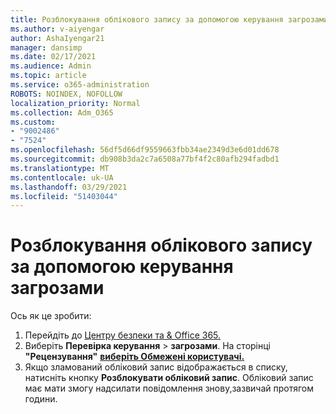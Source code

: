 ```yaml
---
title: Розблокування облікового запису за допомогою керування загрозами
ms.author: v-aiyengar
author: AshaIyengar21
manager: dansimp
ms.date: 02/17/2021
ms.audience: Admin
ms.topic: article
ms.service: o365-administration
ROBOTS: NOINDEX, NOFOLLOW
localization_priority: Normal
ms.collection: Adm_O365
ms.custom:
- "9002486"
- "7524"
ms.openlocfilehash: 56df5d66df9559663fbb34ae2349d3e6d01dd678
ms.sourcegitcommit: db908b3da2c7a6508a77bf4f2c80afb294fadbd1
ms.translationtype: MT
ms.contentlocale: uk-UA
ms.lasthandoff: 03/29/2021
ms.locfileid: "51403044"
---
```

# <a name="unblock-an-account-by-using-threat-management"></a>Розблокування облікового запису за допомогою керування загрозами

Ось як це зробити: 

1. Перейдіть до [Центру безпеки та & Office 365.](https://go.microsoft.com/fwlink/p/?linkid=2077143)
1. Виберіть **Перевірка керування**  >  **загрозами**. На сторінці **"Рецензування"** **[виберіть Обмежені користувачі.](https://go.microsoft.com/fwlink/?linkid=2103514)**
1. Якщо зламований обліковий запис відображається в списку, натисніть кнопку **Розблокувати обліковий запис**. Обліковий запис має мати змогу надсилати повідомлення знову,зазвичай протягом години.